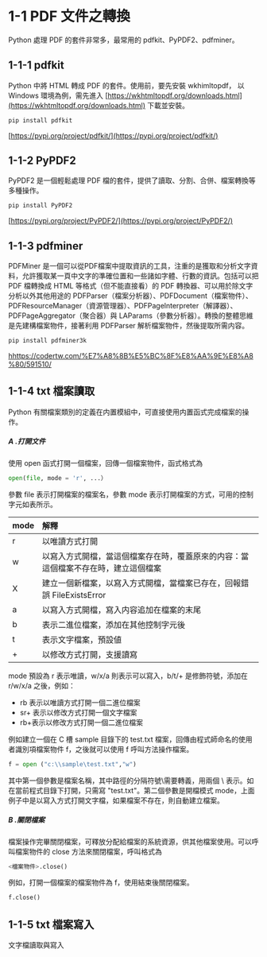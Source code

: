 # 1-1 PDF 文件之轉換
Python 處理 PDF 的套件非常多，最常用的 pdfkit、PyPDF2、pdfminer。

## 1-1-1 pdfkit
Python 中將 HTML 轉成 PDF 的套件。使用前，要先安裝 wkhimltopdf，
以 Windows 環境為例，需先進入 [https://wkhtmltopdf.org/downloads.html](https://wkhtmltopdf.org/downloads.html) 下載並安裝。
```python
pip install pdfkit
```
[https://pypi.org/project/pdfkit/](https://pypi.org/project/pdfkit/)

## 1-1-2 PyPDF2 

PyPDF2 是一個輕鬆處理 PDF 檔的套件，提供了讀取、分割、合併、檔案轉換等多種操作。 
```python
pip install PyPDF2
```
[https://pypi.org/project/PyPDF2/](https://pypi.org/project/PyPDF2/)

## 1-1-3 pdfminer 
PDFMiner 是一個可以從PDF檔案中提取資訊的工具，注重的是獲取和分析文字資料，允許獲取某一頁中文字的準確位置和一些諸如字體、行數的資訊。包括可以把 PDF 檔轉換成 HTML 等格式（但不能直接看）的 PDF 轉換器、可以用於除文字分析以外其他用途的 PDFParser（檔案分析器）、PDFDocument（檔案物件）、PDFResourceManager（資源管理器）、PDFPagelnterpreter（解譯器）、PDFPageAggregator（聚合器）與 LAParams（參數分析器）。轉換的整體思維是先建構檔案物件，接著利用 PDFParser 解析檔案物件，然後提取所需内容。
```python
pip install pdfminer3k
```
[hhttps://codertw.com/%E7%A8%8B%E5%BC%8F%E8%AA%9E%E8%A8%80/591510/](https://codertw.com/%E7%A8%8B%E5%BC%8F%E8%AA%9E%E8%A8%80/591510/)

## 1-1-4 txt 檔案讀取 
Python 有關檔案類別的定義在内置模組中，可直接使用内置函式完成檔案的操作。
##### A .打開文件 
使用 open 函式打開一個檔案，回傳一個檔案物件，函式格式為
```python
open(file, mode = 'r', ...） 
```
參數 file 表示打開檔案的檔案名，參數 mode 表示打開檔案的方式，可用的控制字元如表所示。 

mode|解釋 
----|:----
r|以唯讀方式打開 
w|以寫入方式開檔，當這個檔案存在時，覆蓋原來的内容：當這個檔案不存在時，建立這個檔案
X|建立一個新檔案，以寫入方式開檔，當檔案已存在，回報錯誤 FileExistsError
a|以寫入方式開檔，寫入内容追加在檔案的末尾
b|表示二進位檔案，添加在其他控制字元後
t|表示文字檔案，預設値
+|以修改方式打開，支援讀寫

mode 預設為 r 表示唯讀，w/x/a 則表示可以寫入，b/t/+ 是修飾符號，添加在 r/w/x/a 之後，例如：
- rb 表示以唯讀方式打開一個二進位檔案
- sr+ 表示以修改方式打開一個文字檔案
- rb+表示以修改方式打開一個二進位檔案

例如建立一個在 C 槽 sample 目錄下的 test.txt 檔案，回傳由程式師命名的使用者識別項檔案物件 f，之後就可以使用 f 呼叫方法操作檔案。 
```python
f = open ("c:\\sample\test.txt","w") 
```
其中第一個參數是檔案名稱，其中路徑的分隔符號\需要轉義，用兩個 \\ 表示。如在當前程式目錄下打開，只需寫 "test.txt"。第二個參數是開檔模式 mode，上面例子中是以寫入方式打開文字檔，如果檔案不存在，則自動建立檔案。

##### B .關閉檔案 
檔案操作完畢關閉檔案，可釋放分配給檔案的系統資源，供其他檔案使用。可以呼叫檔案物件的 close 方法來關閉檔案，呼叫格式為
```python
<檔案物件>.close()
```
例如，打開一個檔案的檔案物件為 f，使用結束後關閉檔案。
```python
f.close()
```

## 1-1-5 txt 檔案寫入
文字檔讀取與寫入